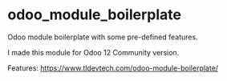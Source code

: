 # odoo_module_boilerplate
Odoo module boilerplate with some pre-defined features.

I made this module for Odoo 12 Community version. 

Features: https://www.tldevtech.com/odoo-module-boilerplate/
